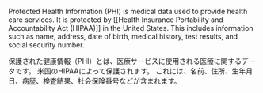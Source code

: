 
Protected Health Information (PHI) is medical data used to provide health care services. 
It is protected by [[Health Insurance Portability and Accountability Act (HIPAA)]] in the United States. 
This includes information such as name, address, date of birth, medical history, test results, and social security number.

保護された健康情報（PHI）とは、医療サービスに使用される医療に関するデータです。
米国のHIPAAによって保護されます。
これには、名前、住所、生年月日、病歴、検査結果、社会保険番号などが含まれます。

